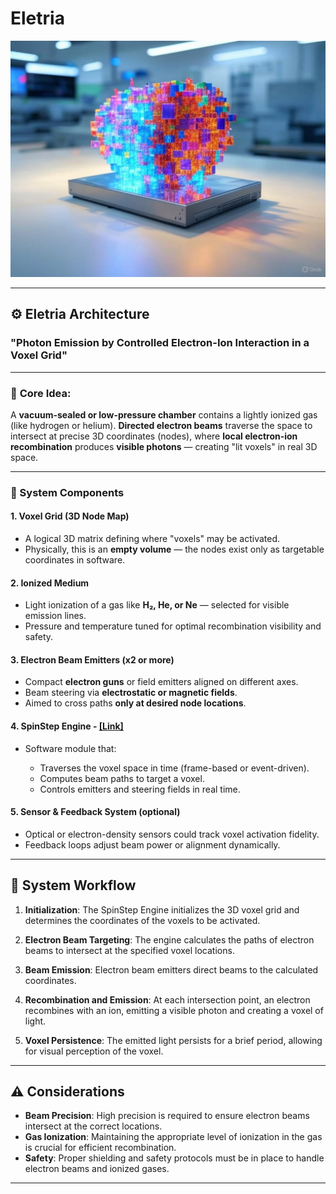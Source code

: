 # Eletria
![Eletria Concept Diagram](docs/assets/eletria_set.jpg)

---

## ⚙️ **Eletria Architecture**

### "Photon Emission by Controlled Electron-Ion Interaction in a Voxel Grid"

---

### 🧱 **Core Idea:**

A **vacuum-sealed or low-pressure chamber** contains a lightly ionized gas (like hydrogen or helium). **Directed electron beams** traverse the space to intersect at precise 3D coordinates (nodes), where **local electron-ion recombination** produces **visible photons** — creating "lit voxels" in real 3D space.

---

### 🧩 System Components

#### 1. **Voxel Grid (3D Node Map)**

* A logical 3D matrix defining where "voxels" may be activated.
* Physically, this is an **empty volume** — the nodes exist only as targetable coordinates in software.

#### 2. **Ionized Medium**

* Light ionization of a gas like **H₂, He, or Ne** — selected for visible emission lines.
* Pressure and temperature tuned for optimal recombination visibility and safety.

#### 3. **Electron Beam Emitters (x2 or more)**

* Compact **electron guns** or field emitters aligned on different axes.
* Beam steering via **electrostatic or magnetic fields**.
* Aimed to cross paths **only at desired node locations**.

#### 4. **SpinStep Engine - [[Link]](https://github.com/VoxLeone/SpinStep)**

* Software module that:

  * Traverses the voxel space in time (frame-based or event-driven).
  * Computes beam paths to target a voxel.
  * Controls emitters and steering fields in real time.

#### 5. **Sensor & Feedback System (optional)**

* Optical or electron-density sensors could track voxel activation fidelity.
* Feedback loops adjust beam power or alignment dynamically.

---

## 🔧 **System Workflow**

1. **Initialization**: The SpinStep Engine initializes the 3D voxel grid and determines the coordinates of the voxels to be activated.

2. **Electron Beam Targeting**: The engine calculates the paths of electron beams to intersect at the specified voxel locations.

3. **Beam Emission**: Electron beam emitters direct beams to the calculated coordinates.

4. **Recombination and Emission**: At each intersection point, an electron recombines with an ion, emitting a visible photon and creating a voxel of light.

5. **Voxel Persistence**: The emitted light persists for a brief period, allowing for visual perception of the voxel.

---

## ⚠️ **Considerations**

* **Beam Precision**: High precision is required to ensure electron beams intersect at the correct locations.
* **Gas Ionization**: Maintaining the appropriate level of ionization in the gas is crucial for efficient recombination.
* **Safety**: Proper shielding and safety protocols must be in place to handle electron beams and ionized gases.

---
